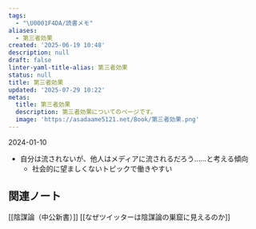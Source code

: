 ```yaml
---
tags:
  - "\U0001F4DA/読書メモ"
aliases:
  - 第三者効果
created: '2025-06-19 10:48'
description: null
draft: false
linter-yaml-title-alias: 第三者効果
status: null
title: 第三者効果
updated: '2025-07-29 10:22'
metas:
  title: 第三者効果
  description: 第三者効果についてのページです。
  image: 'https://asadaame5121.net/Book/第三者効果.png'
---
```

2024-01-10
- 自分は流されないが、他人はメディアに流されるだろう……と考える傾向
	- 社会的に望ましくないトピックで働きやすい

## 関連ノート
[[陰謀論（中公新書）]]
[[なぜツイッターは陰謀論の巣窟に見えるのか]]
